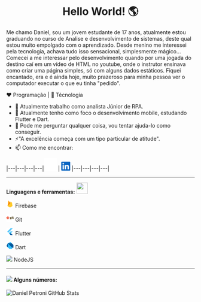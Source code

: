 <h1 style="text-align: center;"> Hello World! 🌎</h1>  

Me chamo Daniel, sou um jovem estudante de 17 anos, atualmente estou graduando no curso de Analise e desenvolvimento de sistemas, deste qual estou muito empolgado com o aprendizado. Desde menino me interessei pela tecnologia, achava tudo isso sensacional, simplesmente mágico...
</br>Comecei a me interessar pelo desenvolvimento quando por uma jogada do destino caí em um vídeo de HTML no youtube, onde o instrutor ensinava como criar uma página simples, só com alguns dados estáticos. Fiquei encantado, era e é ainda hoje, muito prazeroso para minha pessoa ver o computador executar o que eu tinha "pedido".

:heart: Programação | :black_heart: Técnologia

- 🔭 Atualmente trabalho como analista Júnior de RPA.
- 🌱 Atualmente tenho como foco o desenvolvimento mobile, estudando Flutter e Dart.
- 💬 Pode me perguntar qualquer coisa, vou tentar ajuda-lo como conseguir.
- ⚡"A excelência começa com um tipo particular de atitude".
- 📫 Como me encontrar:

|---|---|---|---|[<img src="https://raw.githubusercontent.com/Delta456/Delta456/master/img/github.png" alt="github logo" width="34">](http://github.com/danielPetroni/) | [<img src="https://github.com/Amchuz/Amchuz/blob/master/linkedin.jpeg" alt="linkedin logo" width="24">](https://www.linkedin.com/in/daniel-petroni-55aa691b4/) 
|---|---|---|---|

----

**Linguagens e ferramentas:** <img src="https://cultofthepartyparrot.com/parrots/hd/githubparrot.gif" width="30" height="30"/>

<code><img height="20" src="https://raw.githubusercontent.com/github/explore/80688e429a7d4ef2fca1e82350fe8e3517d3494d/topics/firebase/firebase.png"></code> Firebase

<code><img height="20" src="https://raw.githubusercontent.com/github/explore/80688e429a7d4ef2fca1e82350fe8e3517d3494d/topics/git/git.png"></code> Git

<code><img height="20" src="https://raw.githubusercontent.com/github/explore/80688e429a7d4ef2fca1e82350fe8e3517d3494d/topics/flutter/flutter.png"></code> Flutter

<code><img height="20" src="https://raw.githubusercontent.com/github/explore/80688e429a7d4ef2fca1e82350fe8e3517d3494d/topics/dart/dart.png"></code> Dart

<code><img height="20" src="https://camo.githubusercontent.com/720ed473d178f9380291709d2223860ade4f3c7bc368e3fea1ad057b8dc9c6f5/68747470733a2f2f6e6f64656a732e6f72672f7374617469632f696d616765732f6c6f676f2d6c696768742e737667"></code> NodeJS

-------

#### <img src="https://media.giphy.com/media/VgCDAzcKvsR6OM0uWg/giphy.gif" width="50"> Alguns números:
![Daniel Petroni GitHub Stats](https://github-readme-stats.vercel.app/api?username=DanielPetroni&hide=[%22stars%22]&show_icons=true)

